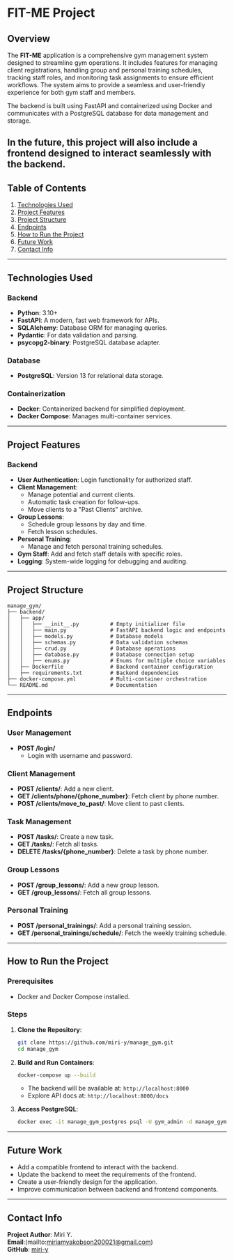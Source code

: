 # FIT-ME Project

## Overview
The **FIT-ME** application is a comprehensive gym management system designed to streamline gym operations. It includes features for managing client registrations, handling group and personal training schedules, tracking staff roles, and monitoring task assignments to ensure efficient workflows. The system aims to provide a seamless and user-friendly experience for both gym staff and members.

The backend is built using FastAPI and containerized using Docker and communicates with a PostgreSQL database for data management and storage.

In the future, this project will also include a frontend designed to interact seamlessly with the backend.
---

## Table of Contents
1. [Technologies Used](#technologies-used)
2. [Project Features](#project-features)
3. [Project Structure](#project-structure)
4. [Endpoints](#endpoints)
5. [How to Run the Project](#how-to-run-the-project)
6. [Future Work](#future-work)
7. [Contact Info](#contact-info)

---

## Technologies Used

### Backend
- **Python**: 3.10+
- **FastAPI**: A modern, fast web framework for APIs.
- **SQLAlchemy**: Database ORM for managing queries.
- **Pydantic**: For data validation and parsing.
- **psycopg2-binary**: PostgreSQL database adapter.

### Database
- **PostgreSQL**: Version 13 for relational data storage.

### Containerization
- **Docker**: Containerized backend for simplified deployment.
- **Docker Compose**: Manages multi-container services.

---

## Project Features

### Backend
- **User Authentication**: Login functionality for authorized staff.
- **Client Management**:
  - Manage potential and current clients.
  - Automatic task creation for follow-ups.
  - Move clients to a "Past Clients" archive.
- **Group Lessons**:
  - Schedule group lessons by day and time.
  - Fetch lesson schedules.
- **Personal Training**:
  - Manage and fetch personal training schedules.
- **Gym Staff**: Add and fetch staff details with specific roles.
- **Logging**: System-wide logging for debugging and auditing.

---

## Project Structure

```
manage_gym/
├── backend/
│   ├── app/
│   │   ├── __init__.py          # Empty initializer file
│   │   ├── main.py              # FastAPI backend logic and endpoints
│   │   ├── models.py            # Database models
│   │   ├── schemas.py           # Data validation schemas
│   │   ├── crud.py              # Database operations
│   │   ├── database.py          # Database connection setup
│   │   ├── enums.py             # Enums for multiple choice variables
│   ├── Dockerfile               # Backend container configuration
│   ├── requirements.txt         # Backend dependencies
├── docker-compose.yml           # Multi-container orchestration
└── README.md                    # Documentation
```

---

## Endpoints

### User Management
- **POST /login/**
  - Login with username and password.

### Client Management
- **POST /clients/**: Add a new client.
- **GET /clients/phone/{phone_number}**: Fetch client by phone number.
- **POST /clients/move_to_past/**: Move client to past clients.

### Task Management
- **POST /tasks/**: Create a new task.
- **GET /tasks/**: Fetch all tasks.
- **DELETE /tasks/{phone_number}**: Delete a task by phone number.

### Group Lessons
- **POST /group_lessons/**: Add a new group lesson.
- **GET /group_lessons/**: Fetch all group lessons.

### Personal Training
- **POST /personal_trainings/**: Add a personal training session.
- **GET /personal_trainings/schedule/**: Fetch the weekly training schedule.

---

## How to Run the Project

### Prerequisites
- Docker and Docker Compose installed.

### Steps
1. **Clone the Repository**:
   ```bash
   git clone https://github.com/miri-y/manage_gym.git
   cd manage_gym
   ```
2. **Build and Run Containers**:
   ```bash
   docker-compose up --build
   ```
   - The backend will be available at: `http://localhost:8000`
   - Explore API docs at: `http://localhost:8000/docs`

3. **Access PostgreSQL**:
   ```bash
   docker exec -it manage_gym_postgres psql -U gym_admin -d manage_gym_db
   ```

---

## Future Work
- Add a compatible frontend to interact with the backend.
- Update the backend to meet the requirements of the frontend.
- Create a user-friendly design for the application.
- Improve communication between backend and frontend components.

---

## Contact Info
**Project Author**: Miri Y.  
**Email**:(mailto:miriamyakobson200021@gmail.com)  
**GitHub**: [miri-y](https://github.com/miri-y)

